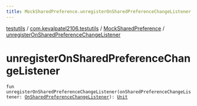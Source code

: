 ```yaml
---
title: MockSharedPreference.unregisterOnSharedPreferenceChangeListener - testutils
---
```


[testutils](../../index.html) / [com.kevalpatel2106.testutils](../index.html) / [MockSharedPreference](index.html) / [unregisterOnSharedPreferenceChangeListener](./unregister-on-shared-preference-change-listener.html)

# unregisterOnSharedPreferenceChangeListener

`fun unregisterOnSharedPreferenceChangeListener(onSharedPreferenceChangeListener: `[`OnSharedPreferenceChangeListener`](https://developer.android.com/reference/android/content/SharedPreferences/OnSharedPreferenceChangeListener.html)`): `[`Unit`](https://kotlinlang.org/api/latest/jvm/stdlib/kotlin/-unit/index.html)